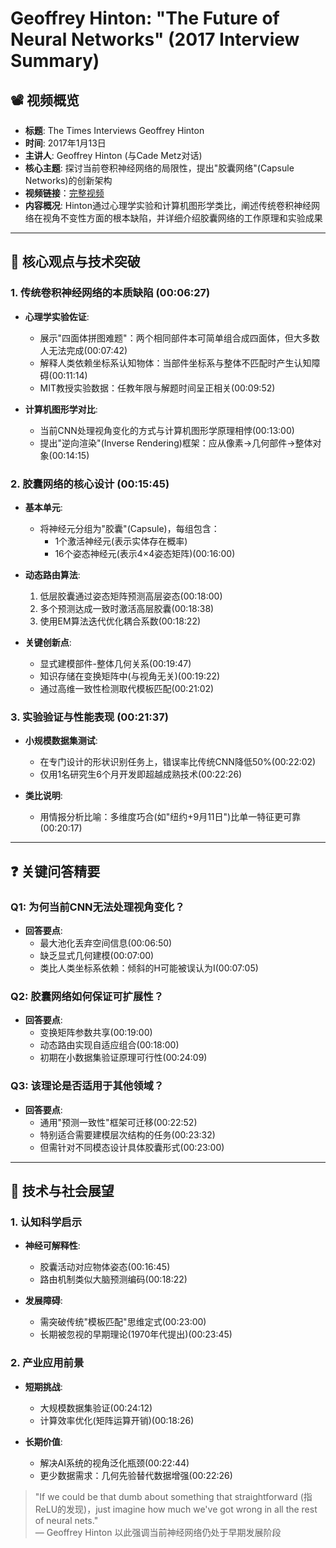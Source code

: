 # Geoffrey Hinton: "The Future of Neural Networks" (2017 Interview Summary)

## 📽️ 视频概览
- **标题**: The Times Interviews Geoffrey Hinton
- **时间**: 2017年1月13日
- **主讲人**: Geoffrey Hinton (与Cade Metz对话)
- **核心主题**: 探讨当前卷积神经网络的局限性，提出"胶囊网络"(Capsule Networks)的创新架构
- **视频链接**：[完整视频](https://www.youtube.com/watch?v=ag9YIHlncbM)
- **内容概况**: Hinton通过心理学实验和计算机图形学类比，阐述传统卷积神经网络在视角不变性方面的根本缺陷，并详细介绍胶囊网络的工作原理和实验成果

---

## 🎯 核心观点与技术突破

### 1. **传统卷积神经网络的本质缺陷** (00:06:27)
- **心理学实验佐证**:
  - 展示"四面体拼图难题"：两个相同部件本可简单组合成四面体，但大多数人无法完成(00:07:42)
  - 解释人类依赖坐标系认知物体：当部件坐标系与整体不匹配时产生认知障碍(00:11:14)
  - MIT教授实验数据：任教年限与解题时间呈正相关(00:09:52)

- **计算机图形学对比**:
  - 当前CNN处理视角变化的方式与计算机图形学原理相悖(00:13:00)
  - 提出"逆向渲染"(Inverse Rendering)框架：应从像素→几何部件→整体对象(00:14:15)

### 2. **胶囊网络的核心设计** (00:15:45)
- **基本单元**:
  - 将神经元分组为"胶囊"(Capsule)，每组包含：
    - 1个激活神经元(表示实体存在概率)
    - 16个姿态神经元(表示4×4姿态矩阵)(00:16:00)

- **动态路由算法**:
  1. 低层胶囊通过姿态矩阵预测高层姿态(00:18:00)
  2. 多个预测达成一致时激活高层胶囊(00:18:38)
  3. 使用EM算法迭代优化耦合系数(00:18:22)

- **关键创新点**:
  - 显式建模部件-整体几何关系(00:19:47)
  - 知识存储在变换矩阵中(与视角无关)(00:19:22)
  - 通过高维一致性检测取代模板匹配(00:21:02)

### 3. **实验验证与性能表现** (00:21:37)
- **小规模数据集测试**:
  - 在专门设计的形状识别任务上，错误率比传统CNN降低50%(00:22:02)
  - 仅用1名研究生6个月开发即超越成熟技术(00:22:26)

- **类比说明**:
  - 用情报分析比喻：多维度巧合(如"纽约+9月11日")比单一特征更可靠(00:20:17)

---

## ❓ 关键问答精要

### Q1: 为何当前CNN无法处理视角变化？
- **回答要点**:
  - 最大池化丢弃空间信息(00:06:50)
  - 缺乏显式几何建模(00:07:00)
  - 类比人类坐标系依赖：倾斜的H可能被误认为I(00:07:05)

### Q2: 胶囊网络如何保证可扩展性？
- **回答要点**:
  - 变换矩阵参数共享(00:19:00)
  - 动态路由实现自适应组合(00:18:00)
  - 初期在小数据集验证原理可行性(00:24:09)

### Q3: 该理论是否适用于其他领域？
- **回答要点**:
  - 通用"预测一致性"框架可迁移(00:22:52)
  - 特别适合需要建模层次结构的任务(00:23:32)
  - 但需针对不同模态设计具体胶囊形式(00:23:00)

---

## 🔮 技术与社会展望

### 1. **认知科学启示**
- **神经可解释性**:
  - 胶囊活动对应物体姿态(00:16:45)
  - 路由机制类似大脑预测编码(00:18:22)

- **发展障碍**:
  - 需突破传统"模板匹配"思维定式(00:23:00)
  - 长期被忽视的早期理论(1970年代提出)(00:23:45)

### 2. **产业应用前景**
- **短期挑战**:
  - 大规模数据集验证(00:24:12)
  - 计算效率优化(矩阵运算开销)(00:18:26)

- **长期价值**:
  - 解决AI系统的视角泛化瓶颈(00:22:44)
  - 更少数据需求：几何先验替代数据增强(00:22:26)

> "If we could be that dumb about something that straightforward (指ReLU的发现)，just imagine how much we've got wrong in all the rest of neural nets."  
> — Geoffrey Hinton 以此强调当前神经网络仍处于早期发展阶段
